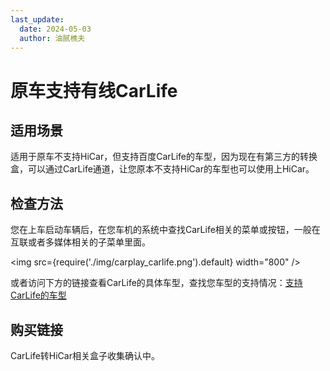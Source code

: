 ```yaml
---
last_update:
  date: 2024-05-03
  author: 油腻樵夫
---
```


# 原车支持有线CarLife

## 适用场景

适用于原车不支持HiCar，但支持百度CarLife的车型，因为现在有第三方的转换盒，可以通过CarLife通道，让您原本不支持HiCar的车型也可以使用上HiCar。

## 检查方法

您在上车启动车辆后，在您车机的系统中查找CarLife相关的菜单或按钮，一般在互联或者多媒体相关的子菜单里面。

<img
  src={require('./img/carplay_carlife.png').default}
  width="800" 
/>

或者访问下方的链接查看CarLife的具体车型，查找您车型的支持情况：[支持CarLife的车型](http://online.carlife.baidu.com/carlife/morecars)

## 购买链接

CarLife转HiCar相关盒子收集确认中。